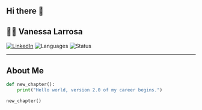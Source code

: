 ## Hi there 👋


## 👩‍💻 Vanessa Larrosa

[![LinkedIn](https://img.shields.io/badge/LinkedIn-vanessalarrosa-blue?style=flat&logo=linkedin)](https://www.linkedin.com/in/vanessalarrosa)
![Languages](https://img.shields.io/badge/Languages-Español%20%26%20English-informational?style=flat)
![Status](https://img.shields.io/badge/Backend-In%20Progress-blueviolet?style=flat)

---

## About Me 

```python
def new_chapter():
    print("Hello world, version 2.0 of my career begins.")

new_chapter()


